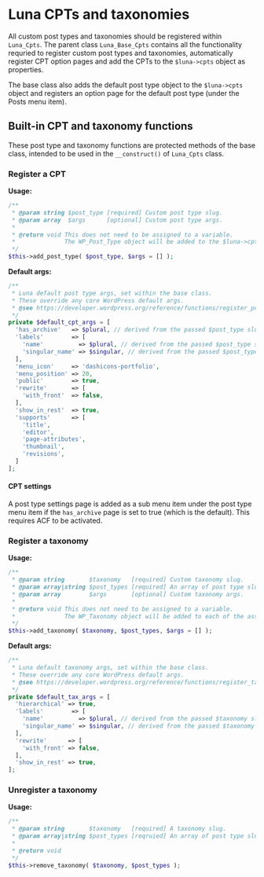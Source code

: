 # Luna CPTs and taxonomies

All custom post types and taxonomies should be registered within `Luna_Cpts`. The parent class `Luna_Base_Cpts` contains all the functionality requried to register custom post types and taxonomies, automatically register CPT option pages and add the CPTs to the `$luna->cpts` object as properties.

The base class also adds the default post type object to the `$luna->cpts` object and registers an option page for the default post type (under the Posts menu item).

## Built-in CPT and taxonomy functions

These post type and taxonomy functions are protected methods of the base class, intended to be used in the `__construct()` of `Luna_Cpts` class.

### Register a CPT

**Usage:**
```php
/**
 * @param string $post_type [required] Custom post type slug.
 * @param array  $args      [optional] Custom post type args.
 *
 * @return void This does not need to be assigned to a variable.
 *              The WP_Post_Type object will be added to the $luna->cpts object.
 */
$this->add_post_type( $post_type, $args = [] );
```

**Default args:**
```php
/**
 * Luna default post type args, set within the base class.
 * These override any core WordPress default args.
 * @see https://developer.wordpress.org/reference/functions/register_post_type/
 */
private $default_cpt_args = [
  'has_archive'   => $plural, // derived from the passed $post_type slug.
  'labels'        => [
    'name'          => $plural, // derived from the passed $post_type slug.
    'singular_name' => $singular, // derived from the passed $post_type slug.
  ],
  'menu_icon'     => 'dashicons-portfolio',
  'menu_position' => 20,
  'public'        => true,
  'rewrite'       => [
    'with_front'  => false,
  ],
  'show_in_rest'  => true,
  'supports'      => [
    'title',
    'editor',
    'page-attributes',
    'thumbnail',
    'revisions',
  ]
];
```

#### CPT settings

A post type settings page is added as a sub menu item under the post type menu item if the `has_archive` page is set to true (which is the default). This requires ACF to be activated.

### Register a taxonomy

**Usage:**
```php
/**
 * @param string       $taxonomy   [required] Custom taxonomy slug.
 * @param array|string $post_types [required] An array of post type slugs or a single slug string which the taxonomy should be associated.
 * @param array        $args       [optional] Custom taxonomy args.
 *
 * @return void This does not need to be assigned to a variable.
 *              The WP_Taxonomy object will be added to each of the associated post type objects in $luna->cpts.
 */
$this->add_taxonomy( $taxonomy, $post_types, $args = [] );
```

**Default args:**
```php
/**
 * Luna default taxonomy args, set within the base class.
 * These override any core WordPress default args.
 * @see https://developer.wordpress.org/reference/functions/register_taxonomy/
 */
private $default_tax_args = [
  'hierarchical' => true,
  'labels'        => [
    'name'          => $plural, // derived from the passed $taxonomy slug.
    'singular_name' => $singular, // derived from the passed $taxonomy slug.
  ],
  'rewrite'      => [
    'with_front' => false,
  ],
  'show_in_rest' => true,
];

```

### Unregister a taxonomy

**Usage:**
```php
/**
 * @param string       $taxonomy   [required] A taxonomy slug.
 * @param array|string $post_types [reqruied] An array of post type slugs or a single slug string.
 *
 * @return void
 */
$this->remove_taxonomy( $taxonomy, $post_types );
```

